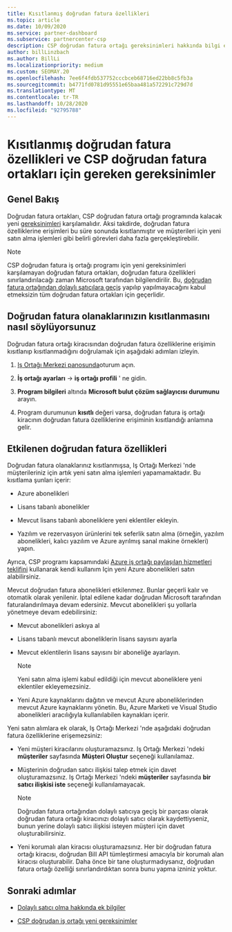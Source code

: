 ```yaml
---
title: Kısıtlanmış doğrudan fatura özellikleri
ms.topic: article
ms.date: 10/09/2020
ms.service: partner-dashboard
ms.subservice: partnercenter-csp
description: CSP doğrudan fatura ortağı gereksinimleri hakkında bilgi edinin ve yeteneklerin kısıtlanmasını önlemek için ne yapmanız gerektiğini öğrenin. Olanaklarınızın kısıtlanıp kısıtlanmayacağını öğrenin.
author: billLinzbach
ms.author: BillLi
ms.localizationpriority: medium
ms.custom: SEOMAY.20
ms.openlocfilehash: 7ee6f4fdb537752cccbceb68716ed22bb8c5fb3a
ms.sourcegitcommit: b4771fd0781d95551e65baa481a572291c729d7d
ms.translationtype: MT
ms.contentlocale: tr-TR
ms.lasthandoff: 10/28/2020
ms.locfileid: "92795788"
---
```

# <a name="restricted-direct-bill-capabilities-and-the-requirements-needed-for-csp-direct-bill-partners"></a>Kısıtlanmış doğrudan fatura özellikleri ve CSP doğrudan fatura ortakları için gereken gereksinimler  

## <a name="overview"></a>Genel Bakış

Doğrudan fatura ortakları, CSP doğrudan fatura ortağı programında kalacak yeni [gereksinimleri](direct-partner-new-requirements.md) karşılamalıdır. Aksi takdirde, doğrudan fatura özelliklerine erişimleri bu süre sonunda kısıtlanmıştır ve müşterileri için yeni satın alma işlemleri gibi belirli görevleri daha fazla gerçekleştirebilir.

> [!Note]
> CSP doğrudan fatura iş ortağı programı için yeni gereksinimleri karşılamayan doğrudan fatura ortakları, doğrudan fatura özellikleri sınırlandırılacağı zaman Microsoft tarafından bilgilendirilir. Bu, [doğrudan fatura ortağından dolaylı satıcılara geçiş](transition-direct-to-indirect.md) yapılıp yapılmayacağını kabul etmeksizin tüm doğrudan fatura ortakları için geçerlidir.  

## <a name="how-to-tell-if-your-direct-bill-capabilities-has-been-restricted"></a>Doğrudan fatura olanaklarınızın kısıtlanmasını nasıl söylüyorsunuz

Doğrudan fatura ortağı kiracısından doğrudan fatura özelliklerine erişimin kısıtlanıp kısıtlanmadığını doğrulamak için aşağıdaki adımları izleyin.

1. [Iş Ortağı Merkezi panosunda](https://partner.microsoft.com/dashboard)oturum açın.

2. **İş ortağı ayarları**  ->  **iş ortağı profili** ' ne gidin.

3. **Program bilgileri** altında **Microsoft bulut çözüm sağlayıcısı durumunu** arayın.

4. Program durumunun **kısıtlı** değeri varsa, doğrudan fatura iş ortağı kiracının doğrudan fatura özelliklerine erişiminin kısıtlandığı anlamına gelir.

## <a name="affected-direct-bill-capabilities"></a>Etkilenen doğrudan fatura özellikleri

Doğrudan fatura olanaklarınız kısıtlanmışsa, Iş Ortağı Merkezi 'nde müşterileriniz için artık yeni satın alma işlemleri yapamamaktadır. Bu kısıtlama şunları içerir:

- Azure abonelikleri

- Lisans tabanlı abonelikler

- Mevcut lisans tabanlı aboneliklere yeni eklentiler ekleyin.

- Yazılım ve rezervasyon ürünlerini tek seferlik satın alma (örneğin, yazılım abonelikleri, kalıcı yazılım ve Azure ayrılmış sanal makine örnekleri) yapın.

Ayrıca, CSP programı kapsamındaki [Azure iş ortağı paylaşılan hizmetleri teklifini](shared-services.md) kullanarak kendi kullanım Için yeni Azure abonelikleri satın alabilirsiniz.

Mevcut doğrudan fatura abonelikleri etkilenmez. Bunlar geçerli kalır ve otomatik olarak yenilenir. İptal edilene kadar doğrudan Microsoft tarafından faturalandırılmaya devam edersiniz. Mevcut abonelikleri şu yollarla yönetmeye devam edebilirsiniz:

- Mevcut abonelikleri askıya al

- Lisans tabanlı mevcut aboneliklerin lisans sayısını ayarla

- Mevcut eklentilerin lisans sayısını bir aboneliğe ayarlayın. 
 
    >[!Note] 
    >Yeni satın alma işlemi kabul edildiği için mevcut aboneliklere yeni eklentiler ekleyemezsiniz.

- Yeni Azure kaynaklarını dağıtın ve mevcut Azure aboneliklerinden mevcut Azure kaynaklarını yönetin. Bu, Azure Marketi ve Visual Studio abonelikleri aracılığıyla kullanılabilen kaynakları içerir.

Yeni satın alımlara ek olarak, Iş Ortağı Merkezi 'nde aşağıdaki doğrudan fatura özelliklerine erişemezsiniz:

- Yeni müşteri kiracılarını oluşturamazsınız. Iş Ortağı Merkezi 'ndeki **müşteriler** sayfasında **Müşteri Oluştur** seçeneği kullanılamaz.

- Müşterinin doğrudan satıcı ilişkisi talep etmek için davet oluşturamazsınız. Iş Ortağı Merkezi 'ndeki **müşteriler** sayfasında **bir satıcı ilişkisi iste** seçeneği kullanılamayacak.

    >[!NOTE]
    >Doğrudan fatura ortağından dolaylı satıcıya geçiş bir parçası olarak doğrudan fatura ortağı kiracınızı dolaylı satıcı olarak kaydettiyseniz, bunun yerine dolaylı satıcı ilişkisi isteyen müşteri için davet oluşturabilirsiniz.

- Yeni korumalı alan kiracısı oluşturamazsınız. Her bir doğrudan fatura ortağı kiracısı, doğrudan Bill API tümleştirmesi amacıyla bir korumalı alan kiracısı oluşturabilir. Daha önce bir tane oluşturmadıysanız, doğrudan fatura ortağı özelliği sınırlandırdıktan sonra bunu yapma izniniz yoktur.  

## <a name="next-steps"></a>Sonraki adımlar

- [Dolaylı satıcı olma hakkında ek bilgiler](https://assetsprod.microsoft.com/csp-directbill-to-indirect-transition.pdf)

- [CSP doğrudan iş ortağı yeni gereksinimler](direct-partner-new-requirements.md)